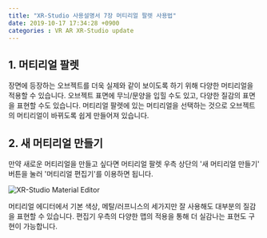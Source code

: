 ```yaml
---
title: "XR-Studio 사용설명서 7장 머티리얼 팔렛 사용법"
date: 2019-10-17 17:34:28 +0900
categories : VR AR XR-Studio update
---
```


## 1. 머티리얼 팔렛

장면에 등장하는 오브젝트를 더욱 실제와 같이 보이도록 하기 위해 다양한 머티리얼을 적용할 수 있습니다. 
오브젝트 표면에 무늬/문양을 입힐 수도 있고, 다양한 질감의 표면을 표현할 수도 있습니다. 
머티리얼 팔렛에 있는 머티리얼을 선택하는 것으로 오브젝트의 머티리얼이 바뀌도록 쉽게 만들어져 있습니다.

## 2. 새 머티리얼 만들기
만약 새로운 머티리얼을 만들고 싶다면 머티리얼 팔렛 우측 상단의 '새 머티리얼 만들기' 버튼을 눌러 '머티리얼 편집기'를 이용하면 됩니다.

![XR-Studio Material Editor](https://xr-studio.github.io/resources/xr-studio-material-editor.png)

머티리얼 에디터에서 기본 색상, 메탈/러프니스의 세가지만 잘 사용해도 대부분의 질감을 표현할 수 있습니다. 
편집기 우측의 다양한 맵의 적용을 통해 더 실감나는 표현도 구현이 가능합니다. 


